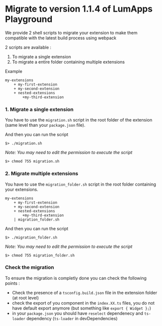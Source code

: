 # Migrate to version 1.1.4 of LumApps Playground

We provide 2 shell scripts to migrate your extension to make them compatible with the latest build process using webpack

2 scripts are available :
1. To migrate a single extension
2. To migrate a entire folder containing multiple extensions
   
Example
```
my-extensions
    + my-first-extension
    + my-second-extension
    + nested-extensions
        +my-third-extension

```

### 1. Migrate a single extension
You have to use the `migration.sh` script in the root folder of the extension (same level than your `package.json` file).

And then you can run the script
```shell
$> ./migration.sh
```

_Note: You may need to edit the permission to execute the script_
```shell
$> chmod 755 migration.sh
```

### 2. Migrate multiple extensions
You have to use the `migration_folder.sh` script in the root folder containing your extensions.

```
my-extensions
    + my-first-extension
    + my-second-extension
    + nested-extensions
        +my-third-extension
    | migration_folder.sh

```

And then you can run the script
```shell
$> ./migration_folder.sh
```

_Note: You may need to edit the permission to execute the script_
```shell
$> chmod 755 migration_folder.sh
```

### Check the migration

To ensure the migration is completly done you can check the following points :

 - Check the presence of a `tsconfig.build.json` file in the extension folder (at root level)
 - check the export of you component in the `index.XX.ts` files, you do not have default export anymore (but something like `export { Widget };`)
 - in your `package.json` you should have `reselect` dependenecy and `ts-loader` dependency (`ts-loader` in devDependencies)

